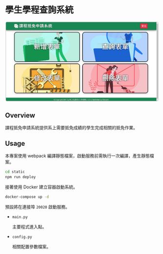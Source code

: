 # 學生學程查詢系統

![overview](overview.png)

## Overview

課程抵免申請系統提供系上需要抵免成績的學生完成相關的抵免作業。

## Usage

本專案使用 webpack 編譯靜態檔案，啟動服務前需執行一次編譯，產生靜態檔案。

```bash
cd static
npm run deploy
```

接著使用 Docker 建立容器啟動系統。

```bash
docker-compose up -d
```

預設將在連接埠 `20020` 啟動服務。

- `main.py`

    主要程式進入點。

- `config.py`

    相關配置參數檔案。
